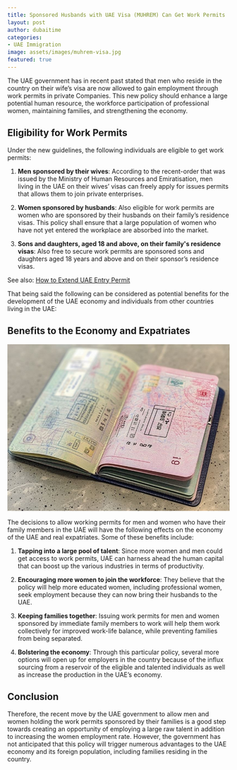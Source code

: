 ```yaml
---
title: Sponsored Husbands with UAE Visa (MUHREM) Can Get Work Permits
layout: post
author: dubaitime
categories: 
- UAE Immigration
image: assets/images/muhrem-visa.jpg
featured: true
--- 
```


The UAE government has in recent past stated that men who reside in the country on their wife’s visa are now allowed to gain employment through work permits in private Companies. This new policy should enhance a large potential human resource, the workforce participation of professional women, maintaining families, and strengthening the economy. 

## Eligibility for Work Permits

Under the new guidelines, the following individuals are eligible to get work permits:

1. **Men sponsored by their wives**: According to the recent-order that was issued by the Ministry of Human Resources and Emiratisation, men living in the UAE on their wives’ visas can freely apply for issues permits that allows them to join private enterprises.

2. **Women sponsored by husbands**: Also eligible for work permits are women who are sponsored by their husbands on their family’s residence visas. This policy shall ensure that a large population of women who have not yet entered the workplace are absorbed into the market.

3. **Sons and daughters, aged 18 and above, on their family's residence visas**: Also free to secure work permits are sponsored sons and daughters aged 18 years and above and on their sponsor’s residence visas.

See also: [How to Extend UAE Entry Permit](https://dubaitime.github.io/how-to-extend-uae-entry-permit/)

That being said the following can be considered as potential benefits for the development of the UAE economy and individuals from other countries living in the UAE:

## Benefits to the Economy and Expatriates

![Muhrem Visa](/assets/images/muhrem-visa.jpg)

The decisions to allow working permits for men and women who have their family members in the UAE will have the following effects on the economy of the UAE and real expatriates. Some of these benefits include:

1. **Tapping into a large pool of talent**: Since more women and men could get access to work permits, UAE can harness ahead the human capital that can boost up the various industries in terms of productivity.

2. **Encouraging more women to join the workforce**: They believe that the policy will help more educated women, including professional women, seek employment because they can now bring their husbands to the UAE.

3. **Keeping families together**: Issuing work permits for men and women sponsored by immediate family members to work will help them work collectively for improved work-life balance, while preventing families from being separated.

4. **Bolstering the economy**: Through this particular policy, several more options will open up for employers in the country because of the influx sourcing from a reservoir of the eligible and talented individuals as well as increase the production in the UAE’s economy.

## Conclusion

Therefore, the recent move by the UAE government to allow men and women holding the work permits sponsored by their families is a good step towards creating an opportunity of employing a large raw talent in addition to increasing the women employment rate. However, the government has not anticipated that this policy will trigger numerous advantages to the UAE economy and its foreign population, including families residing in the country.
